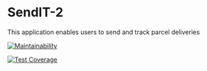 # SendIT-2
This application enables users to send and track parcel deliveries


[![Maintainability](https://api.codeclimate.com/v1/badges/c5a7b01079a730a4650e/maintainability)](https://codeclimate.com/github/MandelaK/SendIT-2/maintainability)

[![Test Coverage](https://api.codeclimate.com/v1/badges/c5a7b01079a730a4650e/test_coverage)](https://codeclimate.com/github/MandelaK/SendIT-2/test_coverage)
